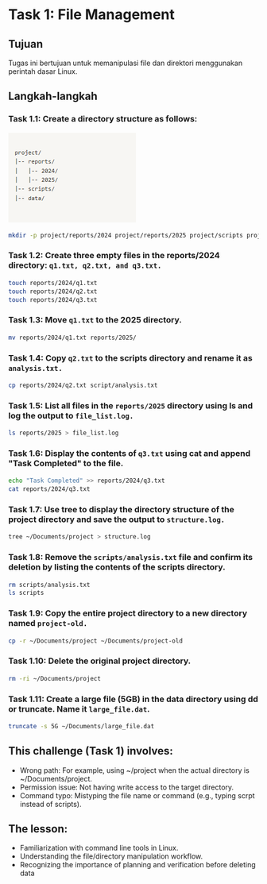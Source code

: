 # Task 1: File Management

## Tujuan

Tugas ini bertujuan untuk memanipulasi file dan direktori menggunakan perintah dasar Linux.

## Langkah-langkah

### Task 1.1: Create a directory structure as follows:

![Struktur](screenshoot/image.png)

```bash
mkdir -p project/reports/2024 project/reports/2025 project/scripts project/data
```

### Task 1.2: Create three empty files in the reports/2024 directory: `q1.txt, q2.txt, and q3.txt.`

```bash
touch reports/2024/q1.txt
touch reports/2024/q2.txt
touch reports/2024/q3.txt
```

### Task 1.3: Move `q1.txt` to the 2025 directory.

```bash
mv reports/2024/q1.txt reports/2025/
```

### Task 1.4: Copy `q2.txt` to the scripts directory and rename it as `analysis.txt.`

```bash
cp reports/2024/q2.txt script/analysis.txt
```

### Task 1.5: List all files in the `reports/2025` directory using ls and log the output to `file_list.log.`

```bash
ls reports/2025 > file_list.log
```

### Task 1.6: Display the contents of `q3.txt` using cat and append "Task Completed" to the file.

```bash
echo "Task Completed" >> reports/2024/q3.txt
cat reports/2024/q3.txt
```

### Task 1.7: Use tree to display the directory structure of the project directory and save the output to `structure.log.`

```bash
tree ~/Documents/project > structure.log
```

### Task 1.8: Remove the `scripts/analysis.txt` file and confirm its deletion by listing the contents of the scripts directory.

```bash
rm scripts/analysis.txt
ls scripts
```

### Task 1.9: Copy the entire project directory to a new directory named `project-old.`

```bash
cp -r ~/Documents/project ~/Documents/project-old
```

### Task 1.10: Delete the original project directory.

```bash
rm -ri ~/Documents/project
```

### Task 1.11: Create a large file (5GB) in the data directory using dd or truncate. Name it `large_file.dat`.

```bash
truncate -s 5G ~/Documents/large_file.dat
```

## This challenge (Task 1) involves:

- Wrong path: For example, using ~/project when the actual directory is ~/Documents/project.
- Permission issue: Not having write access to the target directory.
- Command typo: Mistyping the file name or command (e.g., typing scrpt instead of scripts).

## The lesson:

- Familiarization with command line tools in Linux.
- Understanding the file/directory manipulation workflow.
- Recognizing the importance of planning and verification before deleting data

